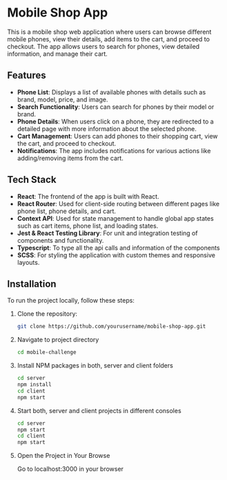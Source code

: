 # Mobile Shop App

This is a mobile shop web application where users can browse different mobile phones, view their details, add items to the cart, and proceed to checkout. The app allows users to search for phones, view detailed information, and manage their cart.

## Features

- **Phone List**: Displays a list of available phones with details such as brand, model, price, and image.
- **Search Functionality**: Users can search for phones by their model or brand.
- **Phone Details**: When users click on a phone, they are redirected to a detailed page with more information about the selected phone.
- **Cart Management**: Users can add phones to their shopping cart, view the cart, and proceed to checkout.
- **Notifications**: The app includes notifications for various actions like adding/removing items from the cart.

## Tech Stack

- **React**: The frontend of the app is built with React.
- **React Router**: Used for client-side routing between different pages like phone list, phone details, and cart.
- **Context API**: Used for state management to handle global app states such as cart items, phone list, and loading states.
- **Jest & React Testing Library**: For unit and integration testing of components and functionality.
- **Typescript**: To type all the api calls and information of the components
- **SCSS**: For styling the application with custom themes and responsive layouts.

## Installation

To run the project locally, follow these steps:

1. Clone the repository:

   ```sh
   git clone https://github.com/yourusername/mobile-shop-app.git
   ```

2. Navigate to project directory

   ```sh
   cd mobile-challenge
   ```

3. Install NPM packages in both, server and client folders

   ```sh
   cd server
   npm install
   cd client
   npm start
   ```

4. Start both, server and client projects in different consoles

   ```sh
   cd server
   npm start
   cd client
   npm start
   ```

5. Open the Project in Your Browse

   Go to localhost:3000 in your browser
